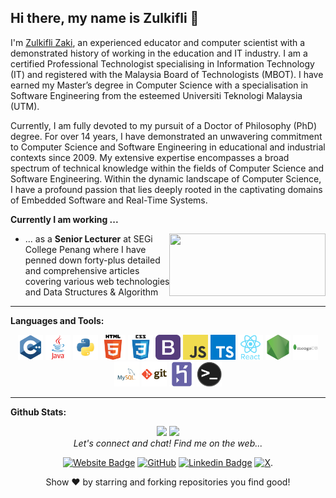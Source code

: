 ## Hi there, my name is Zulkifli 👋

I'm [Zulkifli Zaki](https://zulkiflizaki.my/), an experienced educator and computer scientist with a demonstrated history of working in the education and IT industry. I am a certified Professional Technologist specialising in Information Technology (IT) and registered with the Malaysia Board of Technologists (MBOT). I have earned my Master’s degree in Computer Science with a specialisation in Software Engineering from the esteemed Universiti Teknologi Malaysia (UTM). 

Currently, I am  fully devoted to my pursuit of a Doctor of Philosophy (PhD) degree. For over 14 years, I have demonstrated an unwavering commitment to Computer Science and Software Engineering in educational and industrial contexts since 2009. My extensive expertise encompasses a broad spectrum of technical knowledge within the fields of Computer Science and Software Engineering. Within the dynamic landscape of Computer Science, I have a profound passion that lies deeply rooted in the captivating domains of Embedded Software and Real-Time Systems.

 
**Currently I am working ...**
- <div>
     <img width="250" height="100" align='right' src="https://raw.githubusercontent.com/zulkiflizaki/zulkiflizaki/master/images/gfg.png" style="margin-left: -10px" >
     ... as a <strong>Senior Lecturer</strong> at SEGi College Penang where I have penned down forty-plus detailed and comprehensive articles covering various web technologies and Data Structures & Algorithm
 </div> 

 ---

**Languages and Tools:**
<div align="center">  
    <code><img height="40" src="https://raw.githubusercontent.com/github/explore/80688e429a7d4ef2fca1e82350fe8e3517d3494d/topics/cpp/cpp.png"></code> <code><img height="40" src="https://raw.githubusercontent.com/devicons/devicon/master/icons/java/java-original-wordmark.svg"></code> <code><img height="40" src="https://raw.githubusercontent.com/github/explore/80688e429a7d4ef2fca1e82350fe8e3517d3494d/topics/python/python.png"></code> <code><img height="40" src="https://raw.githubusercontent.com/github/explore/80688e429a7d4ef2fca1e82350fe8e3517d3494d/topics/html/html.png"></code> <code><img height="40" src="https://raw.githubusercontent.com/github/explore/80688e429a7d4ef2fca1e82350fe8e3517d3494d/topics/css/css.png"></code> <code><img height="40" src="https://raw.githubusercontent.com/github/explore/80688e429a7d4ef2fca1e82350fe8e3517d3494d/topics/bootstrap/bootstrap.png"></code> <code><img height="40" src="https://raw.githubusercontent.com/github/explore/80688e429a7d4ef2fca1e82350fe8e3517d3494d/topics/javascript/javascript.png"></code> <code><img height="40" src="https://raw.githubusercontent.com/github/explore/80688e429a7d4ef2fca1e82350fe8e3517d3494d/topics/typescript/typescript.png"></code> <code><img height="40" src="https://raw.githubusercontent.com/devicons/devicon/master/icons/react/react-original-wordmark.svg"></code> <code><img height="40" src="https://raw.githubusercontent.com/github/explore/80688e429a7d4ef2fca1e82350fe8e3517d3494d/topics/nodejs/nodejs.png"></code> <code><img height="40" src="https://raw.githubusercontent.com/github/explore/80688e429a7d4ef2fca1e82350fe8e3517d3494d/topics/mongodb/mongodb.png"></code> <code><img height="40" src="https://raw.githubusercontent.com/github/explore/80688e429a7d4ef2fca1e82350fe8e3517d3494d/topics/mysql/mysql.png"></code> <code><img height="40" src="https://raw.githubusercontent.com/github/explore/80688e429a7d4ef2fca1e82350fe8e3517d3494d/topics/git/git.png"></code> <code><img height="40" src="https://raw.githubusercontent.com/devicons/devicon/master/icons/heroku/heroku-plain.svg"></code> <code><img height="40" src="https://raw.githubusercontent.com/github/explore/80688e429a7d4ef2fca1e82350fe8e3517d3494d/topics/terminal/terminal.png"></code>
</div>

 ---

**Github Stats:**
<div align="center">
  <img src="https://github-readme-stats.vercel.app/api?username=zulkiflizaki&count_private=true&show_icons=true&theme=dracula&line_height=33">
  <img src="https://github-readme-stats.vercel.app/api/top-langs/?username=zulkiflizaki&count_private=true&hide=html,scss,,ejs&theme=dracula&line_height=10">
</div>


<div align="center">
   <i>Let's connect and chat! Find me on the web...</i>
 
   [![Website Badge](https://img.shields.io/badge/-zulkiflizaki.my-47CCCC?style=flat&logo=Google-Chrome&logoColor=white&link=https://zulkiflizaki.my/)](https://zulkiflizaki.my) 
   [![GitHub](https://img.shields.io/badge/zulkiflizaki-%23121011.svg?logo=github&logoColor=white)](https://github.com/zulkiflizaki)
   [![Linkedin Badge](https://img.shields.io/badge/-zulkiflizaki-blue?style=flat-square&logo=Linkedin&logoColor=white&link=https://www.linkedin.com/in/zulkiflizaki/)](https://www.linkedin.com/in/zulkiflizaki/) 
   [![X](https://img.shields.io/badge/-@zulkiflizaki-%23000000.svg?style=flat-square&logo=X&logoColor=white&link=https://x.com/zulkiflizaki)](https://x.com/zulkiflizaki/).
   <!-- [![Medium Badge](https://img.shields.io/badge/-@zulkiflizaki-000000?style=flat&labelColor=000000&logo=Medium&link=https://zulkiflizaki.medium.com/)](https://zulkiflizaki.medium.com/) -->
   
<div align="center">
      Show ❤️ by starring and forking repositories you find good!
</div>
